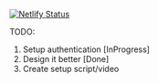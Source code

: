 [![Netlify Status](https://api.netlify.com/api/v1/badges/70a5e69e-86e0-4085-9886-a2d35ce4899d/deploy-status)](https://app.netlify.com/sites/bmds-v3/deploys)

TODO:

1. Setup authentication [InProgress]
2. Design it better [Done]
3. Create setup script/video
